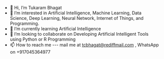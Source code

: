 - 👋 Hi, I’m Tukaram Bhagat
- 👀 I’m interested in Artificial Intelligence, Machine Learning, Data Science, Deep Learning, Neural Network, Internet of Things, and Programming.
- 🌱 I’m currently learning Artificial Intelligence
- 💞️ I’m looking to collaborate on Developing Artificial Intelligent Tools using Python or R Programming
- 📫 How to reach me --- mail me at tcbhagat@rediffmail.com , WhatsApp on +917045364977

<!---
tcbhagat1973/tcbhagat1973 is a ✨ special ✨ repository because its `README.md` (this file) appears on your GitHub profile.
You can click the Preview link to take a look at your changes.
--->

